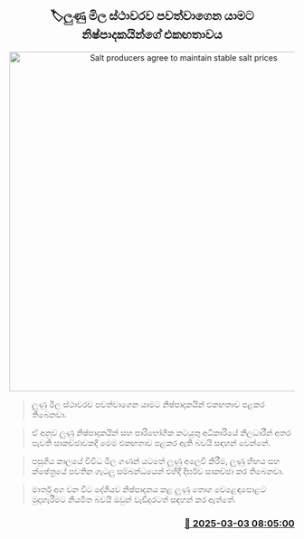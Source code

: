<p align='center'><b><h2 align='center' title='Salt producers agree to maintain stable salt prices'>🏷ලුණු මිල ස්ථාවරව පවත්වාගෙන යාමට නිෂ්පාදකයින්ගේ එකඟතාවය</h2></b></p>
<p align='center'><img src='https://helakuru.sgp1.cdn.digitaloceanspaces.com/esana/images/lib/solt-tt.jpg' width='600' alt='Salt producers agree to maintain stable salt prices'></p>

> ලුණු මිල ස්ථාවරව පවත්වාගෙන යාමට නිෂ්පාදකයින් එකඟතාව පළකර තිබෙනවා.

> ඒ අනුව ලුණු නිෂ්පාදකයින් සහ පාරිභෝගික කටයුතු අධිකාරියේ නිලධාරීන් අතර පැවති සාකච්ඡාවකදී මෙම එකඟතාව පළකර ඇති බවයි සඳහන් වෙන්නේ.

> පසුගිය කාලයේ විවිධ මිල ගණන් යටතේ ලුණු අලෙවි කිරීම, ලුණු හිඟය සහ ක්ෂේත්‍රයේ පවතින ගැටලු සම්බන්ධයෙන් එහිදී දීර්ඝව සාකච්ඡා කර තිබෙනවා.

> මාර්තු අග වන විට දේශීයව නිෂ්පාදනය කළ ලුණු තොග වෙළෙඳපොළට මුදාහැරීමට නියමිත බවයි ඔවුන් වැඩිදුරටත් සඳහන් කර ඇත්තේ.



<h3 align='right'><a href='https://www.helakuru.lk/esana/p/107955/'>📅 2025-03-03 08:05:00</a></h3>
